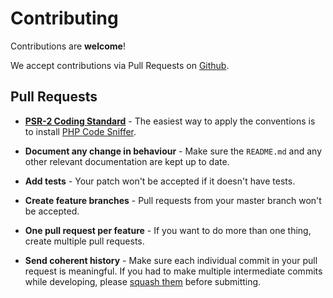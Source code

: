 # Contributing

Contributions are **welcome**!

We accept contributions via Pull Requests on [Github](https://github.com/mateusjunges/laravel-watchdog).

## Pull Requests

- **[PSR-2 Coding Standard](https://github.com/php-fig/fig-standards/blob/master/accepted/PSR-2-coding-style-guide.md)** - The easiest way to apply the conventions is to install [PHP Code Sniffer](http://pear.php.net/package/PHP_CodeSniffer).

- **Document any change in behaviour** - Make sure the `README.md` and any other relevant documentation are kept up to date.

- **Add tests** - Your patch won't be accepted if it doesn't have tests.

- **Create feature branches** - Pull requests from your master branch won't be accepted.

- **One pull request per feature** - If you want to do more than one thing, create multiple pull requests.

- **Send coherent history** - Make sure each individual commit in your pull request is meaningful. If you had to make multiple intermediate commits while developing, please [squash them](http://www.git-scm.com/book/en/v2/Git-Tools-Rewriting-History#Changing-Multiple-Commit-Messages) before submitting.
